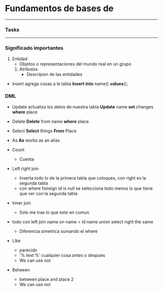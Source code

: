 # Fundamentos de bases de 
---
### Tasks

---
### Significado importantes
1. Entidad
    * Objetos o representaciones del mundo real en un grupo
    1. Atributos
        * Descripion de las entidades

* Insert agrega cosas a la tabla
**Insert into** name()
**values**();

### DML

* Update actualiza los datos de nuestra tabla
**Update** name
**set** changes
**where** place

* Delete 
**Delete** from name
**where** place

* Select
**Select** things
**From** Place

* As
**As** works as an alias

* Count
    * Cuenta 

* Left right join
    * Inserta todo lo de la primera tabla que coloques, con right es la segunda tabla
    * con where foireign id is null se selecciona todo menos lo que tiene que ver con la segunda tabla

* Inner join
    * Solo me trae lo que este en comun

* todo con left join name on name = id name union select right the same
    * Diferencia simetrica sumando el where

* LIke
    * parecido
    * '% text %' cualquier cosa antes o despues
    * We can use not

* Between
    * between place and place 2
    * We can use not